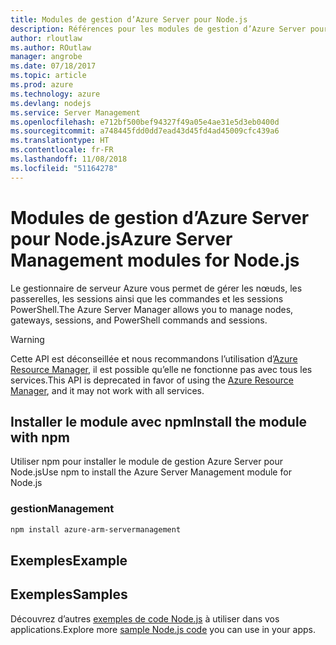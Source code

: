 ```yaml
---
title: Modules de gestion d’Azure Server pour Node.js
description: Références pour les modules de gestion d’Azure Server pour Node.js
author: rloutlaw
ms.author: ROutlaw
manager: angrobe
ms.date: 07/18/2017
ms.topic: article
ms.prod: azure
ms.technology: azure
ms.devlang: nodejs
ms.service: Server Management
ms.openlocfilehash: e712bf500bef94327f49a05e4ae31e5d3eb0400d
ms.sourcegitcommit: a748445fdd0dd7ead43d45fd4ad45009cfc439a6
ms.translationtype: HT
ms.contentlocale: fr-FR
ms.lasthandoff: 11/08/2018
ms.locfileid: "51164278"
---
```

# <a name="azure-server-management-modules-for-nodejs"></a><span data-ttu-id="fd954-103">Modules de gestion d’Azure Server pour Node.js</span><span class="sxs-lookup"><span data-stu-id="fd954-103">Azure Server Management modules for Node.js</span></span>

<span data-ttu-id="fd954-104">Le gestionnaire de serveur Azure vous permet de gérer les nœuds, les passerelles, les sessions ainsi que les commandes et les sessions PowerShell.</span><span class="sxs-lookup"><span data-stu-id="fd954-104">The Azure Server Manager allows you to manage nodes, gateways, sessions, and PowerShell commands and sessions.</span></span>

> [!WARNING]
> <span data-ttu-id="fd954-105">Cette API est déconseillée et nous recommandons l’utilisation d’[Azure Resource Manager](/javascript/api/overview/azure/resources), il est possible qu’elle ne fonctionne pas avec tous les services.</span><span class="sxs-lookup"><span data-stu-id="fd954-105">This API is deprecated in favor of using the [Azure Resource Manager](/javascript/api/overview/azure/resources), and it may not work with all services.</span></span>

## <a name="install-the-module-with-npm"></a><span data-ttu-id="fd954-106">Installer le module avec npm</span><span class="sxs-lookup"><span data-stu-id="fd954-106">Install the module with npm</span></span>

<span data-ttu-id="fd954-107">Utiliser npm pour installer le module de gestion Azure Server pour Node.js</span><span class="sxs-lookup"><span data-stu-id="fd954-107">Use npm to install the Azure Server Management module for Node.js</span></span>

### <a name="management"></a><span data-ttu-id="fd954-108">gestion</span><span class="sxs-lookup"><span data-stu-id="fd954-108">Management</span></span>

```bash
npm install azure-arm-servermanagement
```

## <a name="example"></a><span data-ttu-id="fd954-109">Exemples</span><span class="sxs-lookup"><span data-stu-id="fd954-109">Example</span></span>

## <a name="samples"></a><span data-ttu-id="fd954-110">Exemples</span><span class="sxs-lookup"><span data-stu-id="fd954-110">Samples</span></span>

<span data-ttu-id="fd954-111">Découvrez d’autres [exemples de code Node.js](https://azure.microsoft.com/resources/samples/?platform=nodejs) à utiliser dans vos applications.</span><span class="sxs-lookup"><span data-stu-id="fd954-111">Explore more [sample Node.js code](https://azure.microsoft.com/resources/samples/?platform=nodejs) you can use in your apps.</span></span>